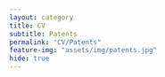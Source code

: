 ```yaml
---
layout: category
title: CV
subtitle: Patents
permalink: "CV/Patents"
feature-img: "assets/img/patents.jpg"
hide: true
---
```

